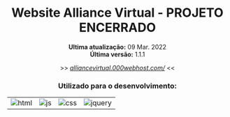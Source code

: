 <div align='center'>
    <h1>Website Alliance Virtual - <b>PROJETO ENCERRADO</b></h1>
</div>

<div align='center'>
    <p><strong>Ultima atualização:</strong> 09 Mar. 2022<br><strong>Última versão:</strong> 1.1.1</p>
    <p>>> <a target='_blank' href='https://alliancevirtual.000webhostapp.com/'><i>alliancevirtual.000webhost.com/</i></a> <<</p>
</div>

<div align='center'>
    <h3>Utilizado para o desenvolvimento:</h3>
    <table>
        <tr>
            <td>
                <img src="https://img.shields.io/badge/HTML5-ff7f36?style=for-the-badge&logo=html5&logoColor=fff" alt="html">
            </td>
            <td>
                <img src="https://img.shields.io/badge/JavaScript-ffee00?&style=for-the-badge&logo=javascript&logoColor=black" alt="js">
            </td>
            <td>
                <img src="https://img.shields.io/badge/CSS3-206991?&style=for-the-badge&logo=css3&logoColor=white" target="_blank" alt="css">
            </td>
            <td>
                <img src="https://img.shields.io/badge/jQUERY-d7d7d7?&style=for-the-badge&logo=jquery&logoColor=blue" target="_blank" alt="jquery">
            </td>
        </tr>
    </table>
</div>
